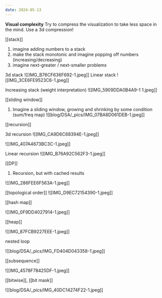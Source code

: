 ```yaml
---
date: 2024-05-13
---
```


**Visual complexity**
Try to compress the visualization to take less space in the mind. Use a 3d compression! 

[[stack]]
1. imagine adding numbers to a stack
2. make the stack monotonic and imagine popping off numbers (increasing/decreasing)
3.  imagine next-greater / next-smaller problems

3d stack
![[IMG_B76CF636F692-1.jpeg]]
Linear stack
![[IMG_3CE6FE9523C6-1.jpeg]]

Increasing stack (weight interpretation)
![[IMG_5909DDA0B4A9-1 1.jpeg]]

[[sliding window]]
1. Imagine a sliding window, growing and shrinking by some condition (sum/freq map)
![[blog/DSA/_pics/IMG_07BA8D061DEB-1.jpeg]]


[[recursion]]

3d recursion
 ![[IMG_CA9D6C68394E-1.jpeg]]

![[IMG_407A4673BC3C-1.jpeg]]

Linear recursion
![[IMG_B76A92C562F3-1.jpeg]]

[[DP]]
1. Recursion, but with cached results

![[IMG_286FEE6F563A-1.jpeg]]

[[topological order]]
![[IMG_D9EC72154390-1.jpeg]]

[[hash map]]

![[IMG_0F9DD4027914-1.jpeg]]

[[heap]]

![[IMG_87FCB9227EEE-1.jpeg]]

nested loop

![[blog/DSA/_pics/IMG_FD404D043358-1.jpeg]]

[[subsequence]]

![[IMG_4578F78425DF-1.jpeg]]

[[bitwise]], [[bit mask]]

![[blog/DSA/_pics/IMG_40DC14274F22-1.jpeg]]


